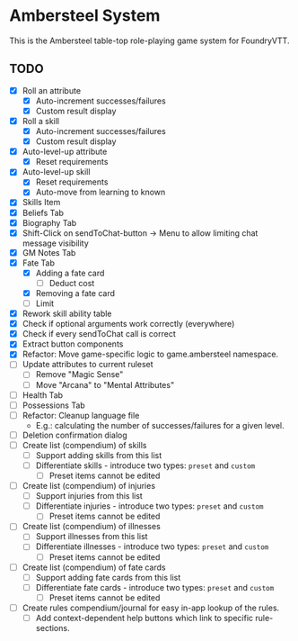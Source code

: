 # Ambersteel System

This is the Ambersteel table-top role-playing game system for FoundryVTT. 

## TODO
* [X] Roll an attribute
  * [X] Auto-increment successes/failures
  * [X] Custom result display
* [X] Roll a skill
  * [X] Auto-increment successes/failures
  * [X] Custom result display
* [X] Auto-level-up attribute
  * [X] Reset requirements
* [X] Auto-level-up skill
  * [X] Reset requirements
  * [X] Auto-move from learning to known
* [X] Skills Item
* [X] Beliefs Tab
* [X] Biography Tab
* [X] Shift-Click on sendToChat-button -> Menu to allow limiting chat message visibility
* [X] GM Notes Tab
* [X] Fate Tab
  * [X] Adding a fate card
    * [ ] Deduct cost
  * [X] Removing a fate card
  * [ ] Limit
* [X] Rework skill ability table
* [X] Check if optional arguments work correctly (everywhere)
* [X] Check if every sendToChat call is correct
* [X] Extract button components
* [X] Refactor: Move game-specific logic to game.ambersteel namespace. 
* [ ] Update attributes to current ruleset
  * [ ] Remove "Magic Sense"
  * [ ] Move "Arcana" to "Mental Attributes"
* [ ] Health Tab
* [ ] Possessions Tab
* [ ] Refactor: Cleanup language file
  * E.g.: calculating the number of successes/failures for a given level. 
* [ ] Deletion confirmation dialog
* [ ] Create list (compendium) of skills
  * [ ] Support adding skills from this list
  * [ ] Differentiate skills - introduce two types: `preset` and `custom`
    * [ ] Preset items cannot be edited
* [ ] Create list (compendium) of injuries
  * [ ] Support injuries from this list
  * [ ] Differentiate injuries - introduce two types: `preset` and `custom`
    * [ ] Preset items cannot be edited
* [ ] Create list (compendium) of illnesses
  * [ ] Support illnesses from this list
  * [ ] Differentiate illnesses - introduce two types: `preset` and `custom`
    * [ ] Preset items cannot be edited
* [ ] Create list (compendium) of fate cards
  * [ ] Support adding fate cards from this list
  * [ ] Differentiate fate cards - introduce two types: `preset` and `custom`
    * [ ] Preset items cannot be edited
* [ ] Create rules compendium/journal for easy in-app lookup of the rules. 
  * [ ] Add context-dependent help buttons which link to specific rule-sections. 